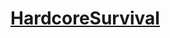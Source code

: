 [HardcoreSurvival](https://github.com/10becja/MinecraftPlugins/tree/master/HardcoreSurvival)
=========
